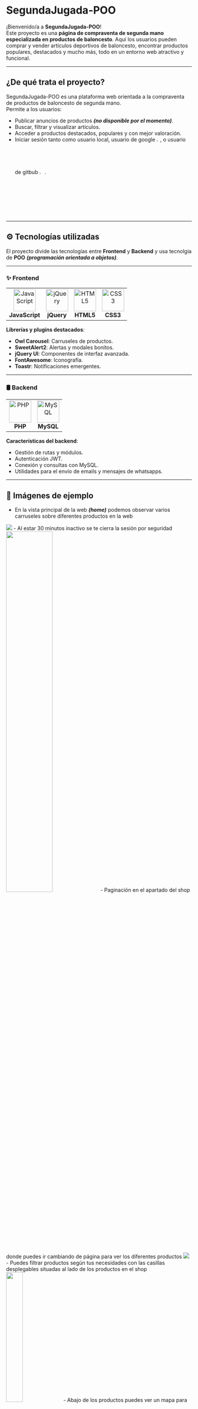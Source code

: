 # SegundaJugada-POO

¡Bienvenido/a a **SegundaJugada-POO**!  
Este proyecto es una **página de compraventa de segunda mano especializada en productos de baloncesto**. Aquí los usuarios pueden comprar y vender artículos deportivos de baloncesto, encontrar productos populares, destacados y mucho más, todo en un entorno web atractivo y funcional.

---

## ¿De qué trata el proyecto?

SegundaJugada-POO es una plataforma web orientada a la compraventa de productos de baloncesto de segunda mano.  
Permite a los usuarios:
- Publicar anuncios de productos ***(no disponible por el momento)***.
- Buscar, filtrar y visualizar artículos.
- Acceder a productos destacados, populares y con mejor valoración.
- Iniciar sesión tanto como usuario local, usuario de google <img style="width:2%;" src="https://brandlogos.net/wp-content/uploads/2025/05/google_icon_2025-logo_brandlogos.net_qm5ka-512x523.png">, o usuario de gitbub <img style="width:3%;" src="https://www.pngmart.com/files/23/Github-Logo-PNG.png">.

---

## ⚙️ Tecnologías utilizadas

El proyecto divide las tecnologías entre **Frontend** y **Backend** y usa tecnolgía de **POO** ***(programación orientada a objetos)***.

---

### ✨ Frontend

<table>
  <tr>
    <td align="center">
      <img src="https://cdn.jsdelivr.net/gh/devicons/devicon/icons/javascript/javascript-original.svg" width="60" alt="JavaScript"/><br/>
      <b>JavaScript</b>
    </td>
    <td align="center">
      <img src="https://cdn.jsdelivr.net/gh/devicons/devicon/icons/jquery/jquery-original.svg" width="60" alt="jQuery"/><br/>
      <b>jQuery</b>
    </td>
    <td align="center">
      <img src="https://cdn.jsdelivr.net/gh/devicons/devicon/icons/html5/html5-original.svg" width="60" alt="HTML5"/><br/>
      <b>HTML5</b>
    </td>
    <td align="center">
      <img src="https://cdn.jsdelivr.net/gh/devicons/devicon/icons/css3/css3-original.svg" width="60" alt="CSS3"/><br/>
      <b>CSS3</b>
    </td>
  </tr>
</table>

**Librerías y plugins destacados**:
- **Owl Carousel**: Carruseles de productos.
- **SweetAlert2**: Alertas y modales bonitos.
- **jQuery UI**: Componentes de interfaz avanzada.
- **FontAwesome**: Iconografía.
- **Toastr**: Notificaciones emergentes.

---

### 🛢️ Backend

<table>
  <tr>
    <td align="center">
      <img src="https://cdn.jsdelivr.net/gh/devicons/devicon/icons/php/php-original.svg" width="60" alt="PHP"/><br/>
      <b>PHP</b>
    </td>
    <td align="center">
      <img src="https://cdn.jsdelivr.net/gh/devicons/devicon/icons/mysql/mysql-original.svg" width="60" alt="MySQL"/><br/>
      <b>MySQL</b>
    </td>
  </tr>
</table>

**Características del backend**:
- Gestión de rutas y módulos.
- Autenticación JWT.
- Conexión y consultas con MySQL.
- Utilidades para el envío de emails y mensajes de whatsapps.

---

## 📸 Imágenes de ejemplo
- En la vista principal de la web ***(home)*** podemos observar varios carruseles sobre diferentes productos en la web
<img src="https://i.imgur.com/77B01Zy.png">
- Al estar 30 minutos inactivo se te cierra la sesión por seguridad
<img src="https://i.imgur.com/5OgQLdW.png" width="50%">
- Paginación en el apartado del shop donde puedes ir cambiando de página para ver los diferentes productos
<img src="https://i.imgur.com/rCaATcP.png">
- Puedes filtrar productos según tus necesidades con las casillas desplegables situadas al lado de los productos en el shop<br>
<img src="https://i.imgur.com/o9ur3o0.png" width="30%">
- Abajo de los productos puedes ver un mapa para ver donde esta ubicado cada producto
<img src="https://i.imgur.com/NNxuKch.png">
- En la vista de los detalles de un producto se pueden encontrar diferentes cosas sobre el producto, podemos encontrar las imágenes del producto en un carrusel para poder ir pasandolas, podemos ver el avatar y nombre de usuario a quien pertenece dicho producto, también podemos ver la valoración que tiene en estrellas y cuantos likes tiene el producto ademas de en la parte baja de los detalles del producto donde podemos ver los extras que tiene cada producto como por ejemplo saber si el producto admite envío o solamente admite venta en persona dependiendo de si el primer icono es un camión o una persona a parte de los de poder ver los demás extras como ver al lado del icono de la ubicación donde se situa el producto
<img src="https://i.imgur.com/4x800AP.png">
- Si deslizamos más hacia abajo en el details podemos ver como tenemos una sección de productos relacionados con el producto que estemos viendo en dicho momento
<img src="https://i.imgur.com/GpeniYL.png">
- Por último en los detalles del producto, abajo del todo hay un mapa donde se puede ver donde esta úbicado el producto con más exactitud que en la vista del shop ya que se ve con más zoom la ubicación del producto
<img src="https://i.imgur.com/JxyUwDv.png">
- En la parte superior de la web se puede ver un buscador en el que podemos filtrar productos por su tipo categoria y ciudad para buscar más precisamente lo que el cliente desea
<img src="https://i.imgur.com/H345uhQ.png">
**Tenemos dos formas de ver el menú de la web las cuales son:**<br>
- Al no tener sesión iniciada<br>
<img src="https://i.imgur.com/tzSTUHH.png">
- Al tener la sesión iniciada<br>
<img src="https://i.imgur.com/oZPAyDK.png">

## 📁 Estructura del proyecto
- El proyecto esta realizado con el framework ***ORM*** *(object-relational mapping)*

```
/model         # Lógica de datos y conexión a la base de datos (PHP)
/module        # Módulos por funcionalidades (home, shop, auth, etc.)
/view          # Archivos estáticos: HTML, CSS, JS, imágenes
/utils         # Utilidades para el proyecto
/router        # Lógica de enrutamiento
/DB            # Archivos de la base de datos
```

---

## 📥 Instalación y despliegue

1. Clona el repositorio:
   ```bash
   git clone https://github.com/danisatorre/SegundaJugada-POO.git
   ```
2. Configura el servidor web (preferiblemente Apache) y la base de datos MySQL.
3. Importa en tu servidor **MySQL** o **MariaDB**
4. Ajusta los archivos de configuración de conexión según tus credenciales.
5. Recuerda que debes de añadir los archivos ***.ini*** con tus credenciales para que el proyecto funcione correctamente y el archivo ***FBsecret.js*** dentro de la carpeta utils con tus credenciales de firebase para poder logearse con usuarios de redes sociales
6. Los archivos ***.ini*** ha añadir con tus credenciales son los siguientes:
```
utils/db.ini        # Credenciales para acceder a la base de datos
utils/jwt.ini       # Almacenar el header y el secret que usa JWT
utils/resend.ini    # Almacenar las la APIKEY de resend para enviar emails
utils/ultramsg.ini  # Almacenar el token y la instancia de ultramsg
```
- Estructura de los diferentes archivos ***.ini***<br>
- ⚠️ **Importante** ⚠️ *Recuerda cambiar las credenciales en los archivos por las tuyas*<br><br>
- **db.ini**<br>
```ini
[db]
DB_HOST = ""
DB_USER = ""
DB_PWD = ""
DB_DB = ""
DB_PORT = 
```
- **jwt.ini**
```ini
JWT_HEADER='{"typ":"JWT", "alg":"HS256"}'
JWT_SECRET=
```
- **resend.ini**
```ini
RESEND_APIKEY=
```
- **ultramsg.ini**
```ini
ULTRAMSG_TOKEN=
ULTRAMSG_INSTANCE_ID=
```
7. Pasos de como configurar el archivo ***FBsecret.js***
- Añade el archivo **FBsecret.js** dentro de la carpeta **utils**
```
utils/FBsecret.js
```
- El archivo **FBsecret.js** debe de seguír la siguiente estructura
```js
function firebase_config(){
    const firebaseConfig = {
        apiKey: "",
        authDomain: "",
        projectId: "",
        storageBucket: "",
        messagingSenderId: "",
        appId: "",
        measurementId: ""
    };
    if(!firebase.apps.length){
        firebase.initializeApp(firebaseConfig);
    }else{
        firebase.app();
    }
    return authService = firebase.auth();
}
```
8. Accede a la web desde tu navegador mediante localhost.

---

>**¡Gracias por visitar SegundaJugada-POO!**